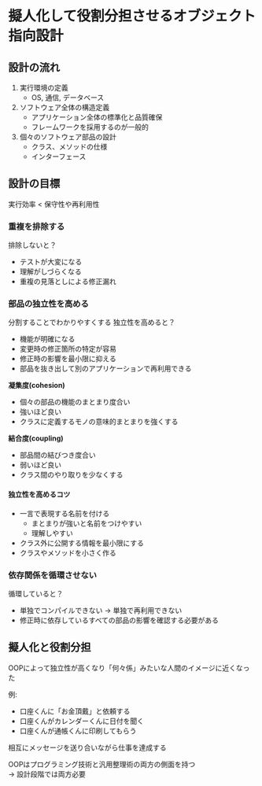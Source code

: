 # 擬人化して役割分担させるオブジェクト指向設計

## 設計の流れ
1. 実行環境の定義
   - OS, 通信, データベース
2. ソフトウェア全体の構造定義  
   - アプリケーション全体の標準化と品質確保
   - フレームワークを採用するのが一般的
3. 個々のソフトウェア部品の設計
   - クラス、メソッドの仕様
   - インターフェース

## 設計の目標
実行効率 < 保守性や再利用性

### 重複を排除する
排除しないと？
- テストが大変になる
- 理解がしづらくなる
- 重複の見落としによる修正漏れ

### 部品の独立性を高める
分割することでわかりやすくする
独立性を高めると？
- 機能が明確になる
- 変更時の修正箇所の特定が容易
- 修正時の影響を最小限に抑える
- 部品を抜き出して別のアプリケーションで再利用できる

**凝集度(cohesion)**  
- 個々の部品の機能のまとまり度合い
- 強いほど良い
- クラスに定義するモノの意味的まとまりを強くする

**結合度(coupling)**
- 部品間の結びつき度合い
- 弱いほど良い
- クラス間のやり取りを少なくする

#### 独立性を高めるコツ
- 一言で表現する名前を付ける
  - まとまりが強いと名前をつけやすい
  - 理解しやすい
- クラス外に公開する情報を最小限にする
- クラスやメソッドを小さく作る

### 依存関係を循環させない
循環していると？
- 単独でコンパイルできない → 単独で再利用できない
- 修正時に依存しているすべての部品の影響を確認する必要がある

## 擬人化と役割分担
OOPによって独立性が高くなり「何々係」みたいな人間のイメージに近くなった

例: 
- 口座くんに「お金頂戴」と依頼する
- 口座くんがカレンダーくんに日付を聞く
- 口座くんが通帳くんに印刷してもらう

相互にメッセージを送り合いながら仕事を達成する

OOPはプログラミング技術と汎用整理術の両方の側面を持つ  
→ 設計段階では両方必要
